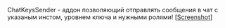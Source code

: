 ChatKeysSender - аддон позволяющий отправлять сообщения в чат с указаным инстом, уровнем ключа и нужными ролями!
[[Screenshot](https://user-images.githubusercontent.com/9088249/215871674-4df26c13-0357-4114-ab65-ee570a060317.png)]
